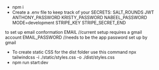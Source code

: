 - npm i
- Create a .env file to keep track of your SECRETS:
SALT_ROUNDS
JWT
ANTHONY_PASSWORD
KRISTY_PASSWORD
NABEEL_PASSWORD
MODE=development
STRIPE_KEY
STRIPE_SECRET_END

to set up email conformation
EMAIL //current setup requires a gmail account
EMAIL_PASSWORD //needs to be the app password set up by gmail

- To create static CSS for the dist folder use this command
  npx tailwindcss -i ./static/styles.css -o ./dist/styles.css
- npm run start:dev

